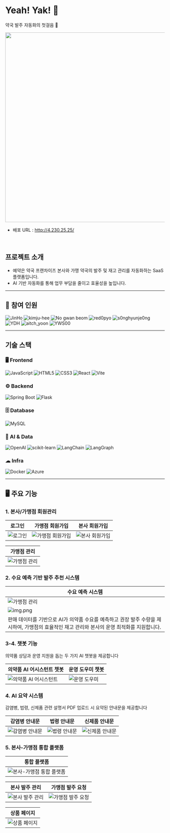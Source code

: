 # Yeah! Yak! 💊
약국 발주 자동화의 첫걸음 🚀

<img src="images/login.png" width="600"/>

- 배포 URL : http://4.230.25.25/

<br>

## 프로젝트 소개
- 예약은 약국 프랜차이즈 본사와 가맹 약국의 발주 및 재고 관리를 자동화하는 SaaS 플랫폼입니다.
- AI 기반 자동화를 통해 업무 부담을 줄이고 효율성을 높입니다.

---

## 👥 참여 인원
![JinHo](https://img.shields.io/badge/JinHo-FFCC80?style=for-the-badge)
![kimju-hee](https://img.shields.io/badge/kimju--hee-AED581?style=for-the-badge)
![No gwan beom](https://img.shields.io/badge/No_gwan_beom-81D4FA?style=for-the-badge)
![red0pyo](https://img.shields.io/badge/red0pyo-CE93D8?style=for-the-badge)
![s0nghyunje0ng](https://img.shields.io/badge/s0nghyunje0ng-F8BBD0?style=for-the-badge)
![YDH](https://img.shields.io/badge/YDH-BCAAA4?style=for-the-badge)
![aitch_yoon](https://img.shields.io/badge/aitch__yoon-80DEEA?style=for-the-badge)
![YWS00](https://img.shields.io/badge/YWS00-FFE082?style=for-the-badge)

---

## 기술 스택
### 🖥 Frontend
![JavaScript](https://img.shields.io/badge/JavaScript-F7DF1E?style=for-the-badge&logo=javascript&logoColor=black)
![HTML5](https://img.shields.io/badge/HTML5-E34F26?style=for-the-badge&logo=html5&logoColor=white)
![CSS3](https://img.shields.io/badge/CSS3-1572B6?style=for-the-badge&logo=css3&logoColor=white)
![React](https://img.shields.io/badge/React-61DAFB?style=for-the-badge&logo=react&logoColor=black)
![Vite](https://img.shields.io/badge/Vite-646CFF?style=for-the-badge&logo=vite&logoColor=white)

### ⚙ Backend
![Spring Boot](https://img.shields.io/badge/Spring_Boot-6DB33F?style=for-the-badge&logo=springboot&logoColor=white)
![Flask](https://img.shields.io/badge/Flask-000000?style=for-the-badge&logo=flask&logoColor=white)

### 🗄 Database
![MySQL](https://img.shields.io/badge/MySQL-4479A1?style=for-the-badge&logo=mysql&logoColor=white)

### 🤖 AI & Data
![OpenAI](https://img.shields.io/badge/OpenAI-412991?style=for-the-badge&logo=openai&logoColor=white)
![scikit-learn](https://img.shields.io/badge/scikit--learn-F7931E?style=for-the-badge&logo=scikitlearn&logoColor=white)
![LangChain](https://img.shields.io/badge/LangChain-1C3C3C?style=for-the-badge&logo=chainlink&logoColor=white)
![LangGraph](https://img.shields.io/badge/LangGraph-2B579A?style=for-the-badge&logo=graphql&logoColor=white)

### ☁ Infra
![Docker](https://img.shields.io/badge/Docker-2496ED?style=for-the-badge&logo=docker&logoColor=white)
![Azure](https://img.shields.io/badge/Microsoft_Azure-0078D4?style=for-the-badge&logo=microsoftazure&logoColor=white)

---



## 🖥️ 주요 기능


### 1. 본사/가맹점 회원관리


| 로그인 | 가맹점 회원가입 | 본사 회원가입 |
|--------|----------------|---------------|
| ![로그인](images/img.png) | ![가맹점 회원가입](images/signup-page.png) | ![본사 회원가입](images/signup-2.png) |

| 가맹점 관리 |
|-------------|
| ![가맹점 관리](images/login-status.png) |

### 2. 수요 예측 기반 발주 추천 시스템

| 수요 예측 시스템               |
|-------------------------|
| ![가맹점 관리](images/2.png) |
| ![img.png](images/2-2.png) |
| 판매 데이터를 기반으로 AI가 의약품 수요를 예측하고 권장 발주 수량을 제시하여, 가맹점의 효율적인 재고 관리와 본사의 운영 최적화를 지원합니다. |


### 3-4. 챗봇 기능
의약품 상담과 운영 지원을 돕는 두 가지 AI 챗봇을 제공합니다

| 의약품 AI 어시스턴트 챗봇 | 운영 도우미 챗봇 |
|---------------------------|------------------|
| ![의약품 AI 어시스턴트](images/chatbot1.png) | ![운영 도우미](images/chatbot2.png) |


### 4. AI 요약 시스템
감염병, 법령, 신제품 관련 설명서 PDF 업로드 시 요약된 안내문을 제공합니다

| 감염병 안내문 | 법령 안내문 | 신제품 안내문 |
|---------------|-------------|---------------|
| ![감염병 안내문](images/5-3.png) | ![법령 안내문](images/5-2.png) | ![신제품 안내문](images/5-1.png) |

### 5. 본사-가맹점 통합 플랫폼

| 통합 플랫폼 |
|-------------|
| ![본사-가맹점 통합 플랫폼](images/6-1.png) |

| 본사 발주 관리                  | 가맹점 발주 요청                  |
|---------------------------|----------------------------|
| ![본사 발주 관리](images/8.png) | ![가맹점 발주 요청](images/7.png) |


| 상품 페이지 |
|-------------|
| ![상품 페이지](images/5-4.png) |

